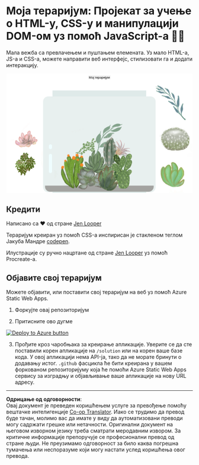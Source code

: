 <!--
CO_OP_TRANSLATOR_METADATA:
{
  "original_hash": "6329fbe8bd936068debd78cca6f09c0a",
  "translation_date": "2025-08-27T22:06:35+00:00",
  "source_file": "3-terrarium/solution/README.md",
  "language_code": "sr"
}
-->
# Моја тераријум: Пројекат за учење о HTML-у, CSS-у и манипулацији DOM-ом уз помоћ JavaScript-а 🌵🌱

Мала вежба са превлачењем и пуштањем елемената. Уз мало HTML-а, JS-а и CSS-а, можете направити веб интерфејс, стилизовати га и додати интеракцију.

![мој тераријум](../../../../translated_images/screenshot_gray.0c796099a1f9f25e40aa55ead81f268434c00af30d7092490759945eda63067d.sr.png)

## Кредити

Написано са ♥️ од стране [Jen Looper](https://www.twitter.com/jenlooper)

Тераријум креиран уз помоћ CSS-а инспирисан је стакленом теглом Јакуба Мандре [codepen](https://codepen.io/Rotarepmi/pen/rjpNZY).

Илустрације су ручно нацртане од стране [Jen Looper](http://jenlooper.com) уз помоћ Procreate-а.

## Објавите свој тераријум

Можете објавити, или поставити свој тераријум на веб уз помоћ Azure Static Web Apps.

1. Форкујте овај репозиторијум

2. Притисните ово дугме

[![Deploy to Azure button](https://aka.ms/deploytoazurebutton)](https://portal.azure.com/?feature.customportal=false&WT.mc_id=academic-77807-sagibbon#create/Microsoft.StaticApp)

3. Прођите кроз чаробњака за креирање апликације. Уверите се да сте поставили корен апликације на `/solution` или на корен ваше базе кода. У овој апликацији нема API-ја, тако да не морате бринути о додавању истог. `.github` фасцикла ће бити креирана у вашем форкованом репозиторијуму која ће помоћи Azure Static Web Apps сервису за изградњу и објављивање ваше апликације на нову URL адресу.

---

**Одрицање од одговорности**:  
Овај документ је преведен коришћењем услуге за превођење помоћу вештачке интелигенције [Co-op Translator](https://github.com/Azure/co-op-translator). Иако се трудимо да превод буде тачан, молимо вас да имате у виду да аутоматизовани преводи могу садржати грешке или нетачности. Оригинални документ на његовом изворном језику треба сматрати меродавним извором. За критичне информације препоручује се професионални превод од стране људи. Не преузимамо одговорност за било каква погрешна тумачења или неспоразуме који могу настати услед коришћења овог превода.
